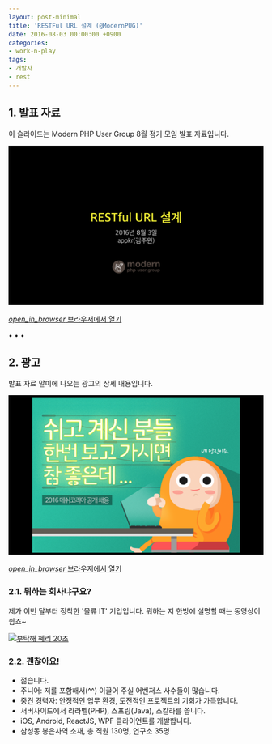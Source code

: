```yaml
---
layout: post-minimal
title: 'RESTFul URL 설계 (@ModernPUG)' 
date: 2016-08-03 00:00:00 +0900
categories:
- work-n-play
tags:
- 개발자
- rest
---
```


## 1. 발표 자료

이 슬라이드는 Modern PHP User Group 8월 정기 모임 발표 자료입니다.

![RESTful URL 설계](/images/2016-08-03-img-01.png)

<div class="panel panel-default" style="width:100%; max-width: 600px; margin: 1em auto;">
  <div class="panel-body text-center">
    <a href="/files/restful-url-design.pdf">
      <i class="material-icons">open_in_browser</i> 
      브라우저에서 열기
    </a>
  </div>
</div>

<!--more-->
<div class="spacer">• • •</div>

## 2. 광고

발표 자료 말미에 나오는 광고의 상세 내용입니다. 

![메쉬코리아에서 개발자를 찾습니다](/images/2016-08-03-img-02.png)

<div class="panel panel-default" style="width:100%; max-width: 600px; margin: 1em auto;">
  <div class="panel-body text-center">
    <a href="https://drive.google.com/file/d/0Bx8_tW_C70eNVFRrRDJxMy15dDA/view?usp=sharing" target="_blank">
      <i class="material-icons">open_in_browser</i> 
      브라우저에서 열기
    </a>
  </div>
</div>

### 2.1. 뭐하는 회사냐구요?

제가 이번 달부터 정착한 '물류 IT' 기업입니다. 뭐하는 지 한방에 설명할 때는 동영상이 쉽죠~

[![부탁해 혜리 20초](https://i.ytimg.com/vi/lOqqLXRQvAo/hqdefault.jpg)](https://www.youtube.com/watch?v=lOqqLXRQvAo)

### 2.2. 괜찮아요!

- 젊습니다.
- 주니어: 저를 포함해서(^^) 이끌어 주실 어벤저스 사수들이 많습니다.
- 중견 경력자: 안정적인 업무 환경, 도전적인 프로젝트의 기회가 가득합니다.
- 서버사이드에서 라라벨(PHP), 스프링(Java), 스칼라를 씁니다. 
- iOS, Android, ReactJS, WPF 클라이언트를 개발합니다.
- 삼성동 봉은사역 소재, 총 직원 130명, 연구소 35명 
